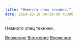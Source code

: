 ```yaml
---
title: "Немного спец техники."
date: 2014-10-10 09:59:00 +0300
---
```


Немного спец техники.


[Вложение](/assets/vk_photos/1/IeBJEAiy22U.jpg)
[Вложение](/assets/vk_photos/1/6ed1VNgsBSU.jpg)
[Вложение](/assets/vk_photos/1/rB-N4kZSerw.jpg)
